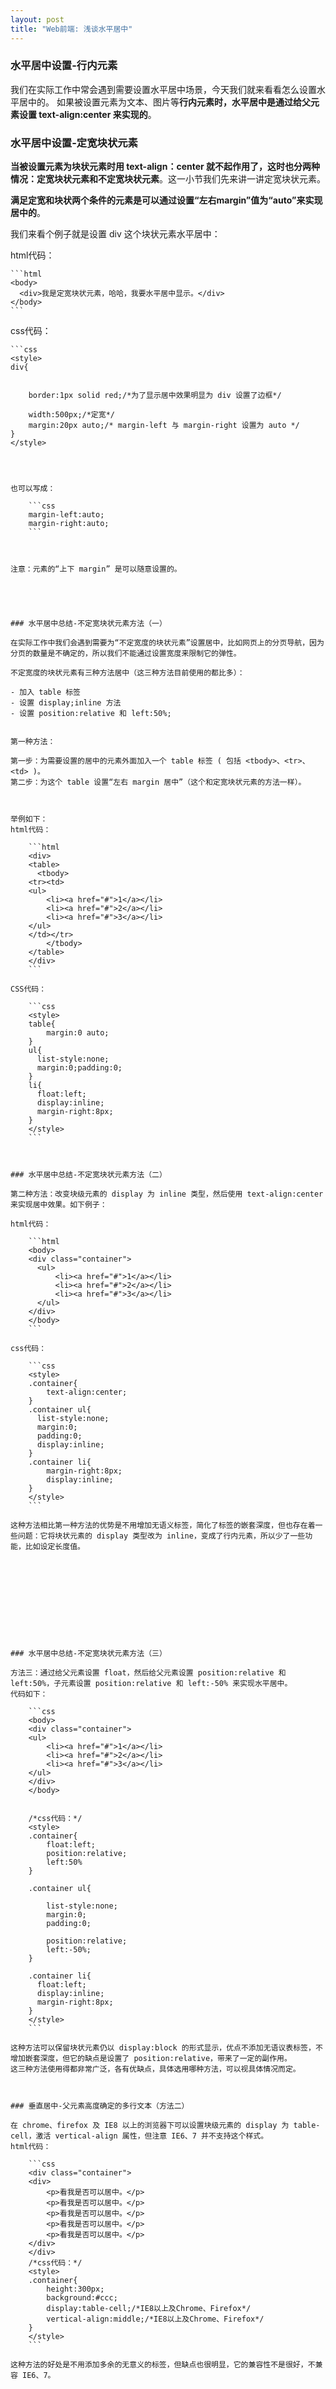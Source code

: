 ```yaml
---
layout: post
title: "Web前端: 浅谈水平居中"
---
```




### 水平居中设置-行内元素

我们在实际工作中常会遇到需要设置水平居中场景，今天我们就来看看怎么设置水平居中的。
如果被设置元素为文本、图片等**行内元素时，水平居中是通过给父元素设置 text-align:center 来实现的**。





### 水平居中设置-定宽块状元素

**当被设置元素为块状元素时用 text-align：center 就不起作用了，这时也分两种情况：定宽块状元素和不定宽块状元素**。这一小节我们先来讲一讲定宽块状元素。

**满足定宽和块状两个条件的元素是可以通过设置“左右margin”值为“auto”来实现居中的**。



我们来看个例子就是设置 div 这个块状元素水平居中：

html代码：	

    ```html
    <body>
      <div>我是定宽块状元素，哈哈，我要水平居中显示。</div>
    </body>
    ```



css代码：

    ```css
    <style>
    div{


        border:1px solid red;/*为了显示居中效果明显为 div 设置了边框*/

        width:500px;/*定宽*/
        margin:20px auto;/* margin-left 与 margin-right 设置为 auto */
    }
    </style>
```



也可以写成：

    ```css
    margin-left:auto;
    margin-right:auto;
    ```



注意：元素的“上下 margin” 是可以随意设置的。





### 水平居中总结-不定宽块状元素方法（一）

在实际工作中我们会遇到需要为“不定宽度的块状元素”设置居中，比如网页上的分页导航，因为分页的数量是不确定的，所以我们不能通过设置宽度来限制它的弹性。

不定宽度的块状元素有三种方法居中（这三种方法目前使用的都比多）：

- 加入 table 标签
- 设置 display;inline 方法
- 设置 position:relative 和 left:50%;


第一种方法：

第一步：为需要设置的居中的元素外面加入一个 table 标签 ( 包括 <tbody>、<tr>、<td> )。
第二步：为这个 table 设置“左右 margin 居中”（这个和定宽块状元素的方法一样）。



举例如下：
html代码：

    ```html
    <div>
    <table>
      <tbody>
    <tr><td>
    <ul>
        <li><a href="#">1</a></li>
        <li><a href="#">2</a></li>
        <li><a href="#">3</a></li>
    </ul>
    </td></tr>
        </tbody>
    </table>
    </div>
    ```

CSS代码：

    ```css
    <style>
    table{
    	margin:0 auto;
    }
    ul{
      list-style:none;
      margin:0;padding:0;
    }
    li{
      float:left;
      display:inline;
      margin-right:8px;
    }
    </style>
    ```



### 水平居中总结-不定宽块状元素方法（二）

第二种方法：改变块级元素的 display 为 inline 类型，然后使用 text-align:center 来实现居中效果。如下例子：

html代码：

    ```html
    <body>
    <div class="container">
      <ul>
          <li><a href="#">1</a></li>
          <li><a href="#">2</a></li>
          <li><a href="#">3</a></li>
      </ul>
    </div>
    </body>
    ```

css代码：

    ```css
    <style>
    .container{
    	text-align:center;
    }
    .container ul{
      list-style:none;
      margin:0;
      padding:0;
      display:inline;
    }
    .container li{
    	margin-right:8px;
    	display:inline;
    }
    </style>
    ```

这种方法相比第一种方法的优势是不用增加无语义标签，简化了标签的嵌套深度，但也存在着一些问题：它将块状元素的 display 类型改为 inline，变成了行内元素，所以少了一些功能，比如设定长度值。











### 水平居中总结-不定宽块状元素方法（三）

方法三：通过给父元素设置 float，然后给父元素设置 position:relative 和 left:50%，子元素设置 position:relative 和 left:-50% 来实现水平居中。
代码如下：

    ```css
    <body>
    <div class="container">
    <ul>
        <li><a href="#">1</a></li>
        <li><a href="#">2</a></li>
        <li><a href="#">3</a></li>
    </ul>
    </div>
    </body>


    /*css代码：*/
    <style>
    .container{
        float:left;
        position:relative;
        left:50%
    }

    .container ul{

        list-style:none;
        margin:0;
        padding:0;

        position:relative;
        left:-50%;
    }

    .container li{
      float:left;
      display:inline;
      margin-right:8px;
    }
    </style>
    ```

这种方法可以保留块状元素仍以 display:block 的形式显示，优点不添加无语议表标签，不增加嵌套深度，但它的缺点是设置了 position:relative，带来了一定的副作用。
这三种方法使用得都非常广泛，各有优缺点，具体选用哪种方法，可以视具体情况而定。



### 垂直居中-父元素高度确定的多行文本（方法二）

在 chrome、firefox 及 IE8 以上的浏览器下可以设置块级元素的 display 为 table-cell，激活 vertical-align 属性，但注意 IE6、7 并不支持这个样式。
html代码：

    ```css
    <div class="container">
    <div>
        <p>看我是否可以居中。</p>
        <p>看我是否可以居中。</p>
        <p>看我是否可以居中。</p>
        <p>看我是否可以居中。</p>
        <p>看我是否可以居中。</p>
    </div>
    </div>
    /*css代码：*/
    <style>
    .container{
        height:300px;
        background:#ccc;
        display:table-cell;/*IE8以上及Chrome、Firefox*/
        vertical-align:middle;/*IE8以上及Chrome、Firefox*/
    }
    </style>
    ```

这种方法的好处是不用添加多余的无意义的标签，但缺点也很明显，它的兼容性不是很好，不兼容 IE6、7。

